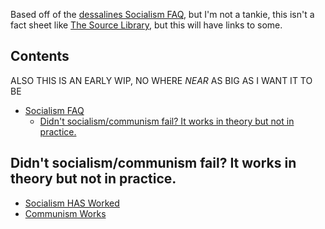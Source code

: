Based off of the [dessalines Socialism FAQ](https://github.com/dessalines/essays/blob/master/socialism_faq.md), but I'm not a tankie, this isn't a fact sheet like [The Source Library](https://source-library.github.io/source-library/), but this will have links to some.
## Contents

ALSO THIS IS AN EARLY WIP, NO WHERE *NEAR* AS BIG AS I WANT IT TO BE

<!-- toc -->
- [Socialism FAQ](#socialism-faq)
  - [Didn't socialism/communism fail? It works in theory but not in practice.](#didnt-communism-fail-it-works-in-theory-but-not-in-practice)


<!-- tocstop -->

## Didn't socialism/communism fail? It works in theory but not in practice.

- [Socialism HAS Worked](https://www.youtube.com/watch?v=zIddCEBCKHQ)
- [Communism Works](https://docs.google.com/document/d/1wSMbJHwN_Pw54SFKkbeHdSM6VKoi7fGg0XR4RUy2Fio/edit)
